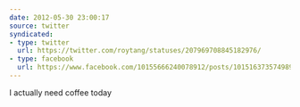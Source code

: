 ```yaml
---
date: 2012-05-30 23:00:17
source: twitter
syndicated:
- type: twitter
  url: https://twitter.com/roytang/statuses/207969708845182976/
- type: facebook
  url: https://www.facebook.com/10155666240078912/posts/10151637357498912
---
```


I actually need coffee today